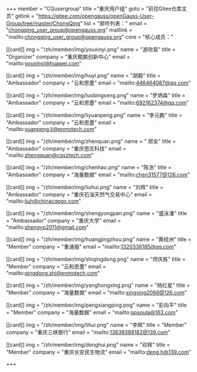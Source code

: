 ﻿+++
member = "CQusergroup"
title ="重庆用户组"
goto = "前往Gitee仓库主页"
gitlink = "https://gitee.com/opengauss/openGauss-User-Group/tree/master/ChongQing"
list = "邮件列表："
email = "chongqing_user_group@opengauss.org"
maillink = "mailto:chongqing_user_group@opengauss.org"
core = "核心成员："


[[card]]
img = "/zh/member/img/youxinyi.png"
name = "游欣易"
title = "Organizer"
company = "重庆鲲鹏创新中心"
email = "mailto:youxinyi@huawei.com"

[[card]]
img = "/zh/member/img/huyi.png"
name = "胡毅"
title = "Ambassador"
company = "云和恩墨"
email = "mailto:446464087@qq.com"

[[card]]
img = "/zh/member/img/luobingseng.png"
name = "罗炳森"
title = "Ambassador"
company = "云和恩墨"
email = "mailto:692162374@qq.com"


[[card]]
img = "/zh/member/img/liyuanpeng.png"
name = "李元鹏"
title = "Ambassador"
company = "云和恩墨"
email = "mailto:yuanpeng.li@enmotech.com"

[[card]]
img = "/zh/member/img/zhenquan.png"
name = " 郑全"
title = "Ambassador"
company = "重庆思庄科技"
email = "mailto:zhengquan@cqsztech.com"

[[card]]
img = "/zh/member/img/chenhao.png"
name = "陈浩"
title = "Ambassador"
company = "海量数据"
email = "mailto:chen31577@126.com"

[[card]]
img = "/zh/member/img/liuhui.png"
name = "刘辉"
title = "Ambassador"
company = "重庆石油天然气交易中心"
email = "mailto:liuh@chinacqpgx.com"


[[card]]
img = "/zh/member/img/shengyongpan.png"
name = "盛泳潘"
title = "Ambassador"
company = "重庆大学"
email = "mailto:shengyp2011@gmail.com"

[[card]]
img = "/zh/member/img/huangjingzhou.png"
name = "黄经洲"
title = "Member"
company = "重通服"
email = "mailto:1320336185@qq.com"

[[card]]
img = "/zh/member/img/shiqingdong.png"
name = "师庆栋"
title = "Member"
company = "云和恩墨"
email = "mailto:qingdong.shi@enmotech.com"

[[card]]
img = "/zh/member/img/yanghongxing.png"
name = "杨红星"
title = "Member"
company = "海量数据"
email = "mailto:xingxing2066@126.com"

[[card]]
img = "/zh/member/img/pengxiangping.png"
name = "彭向平"
title = "Member"
company = "海量数据"
email = "mailto:ppsoula@163.com"

[[card]]
img = "/zh/member/img/lihui.png"
name = "李辉"
title = "Member"
company = "重庆三峡银行"
email = "mailto:13638388182@139.com"

[[card]]
img = "/zh/member/img/denghui.png"
name = "邓辉"
title = "Member"
company = "重庆长安民生物流"
email = "mailto:deng.h@139.com"

+++
